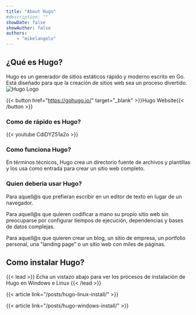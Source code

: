 ```yaml
---
title: "About Hugo"
#description: ""
showDate: false
showAuthor: false
authors:  
    - "mikelangelo"
---
```


## ¿Qué es Hugo?

Hugo es un generador de sitios estáticos rápido y moderno escrito en Go. Está diseñado para que la creación de sitios web sea un proceso divertido.
![Hugo Logo](https://www.digitalkode.com/images/uploads/%e3%81%b2%e3%82%89%e3%81%8c%e3%81%aa.png)

{{< button href="https://gohugo.io/" target="_blank" >}}Hugo Website{{< /button >}}

### Como de rápido es Hugo?

{{< youtube CdiDYZ51a2o >}}

### Como funciona Hugo? 

En términos técnicos, Hugo crea un directorio fuente de archivos y plantillas y los usa como entrada para crear un sitio web completo.

### Quien deberia usar Hugo?

Para aquell@s que prefieran escribir en un editor de texto en lugar de un navegador.

Para aquell@s que quieren codificar a mano su propio sitio web sin preocuparse por configurar tiempos de ejecución, dependencias y bases de datos complejas.

Para aquell@s que quieren crear un blog, un sitio de empresa, un portfolio personal, una "landing page" o un sitio web con miles de páginas.

## Como instalar Hugo?

{{< lead >}}
Echa un vistazo abajo para ver los procesos de instalación de Hugo en Windows e Linux
{{< /lead >}}

{{< article link="/posts/hugo-linux-install/" >}}

{{< article link="/posts/hugo-windows-install/" >}}




